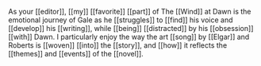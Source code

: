 As your [[editor]], [[my]] [[favorite]] [[part]] of The [[Wind]] at Dawn is the emotional journey of Gale as he [[struggles]] to [[find]] his voice and [[develop]] his [[writing]], while [[being]] [[distracted]] by his [[obsession]] [[with]] Dawn. I particularly enjoy the way the art [[song]] by [[Elgar]] and Roberts is [[woven]] [[into]] the [[story]], and [[how]] it reflects the [[themes]] and [[events]] of the [[novel]].  